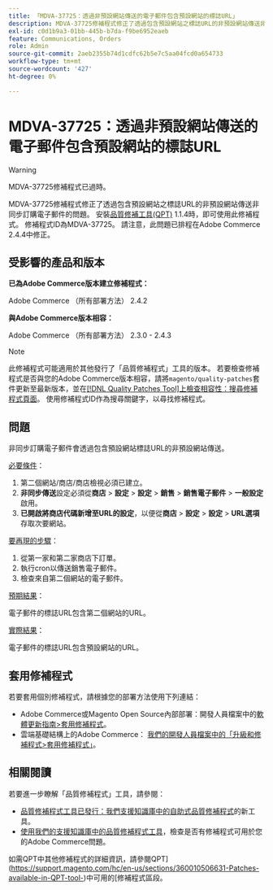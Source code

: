 ```yaml
---
title: 「MDVA-37725：透過非預設網站傳送的電子郵件包含預設網站的標誌URL」
description: MDVA-37725修補程式修正了透過包含預設網站之標誌URL的非預設網站傳送非同步訂購電子郵件的問題。
exl-id: c0d1b9a3-01bb-445b-b7da-f9be6952eaeb
feature: Communications, Orders
role: Admin
source-git-commit: 2aeb2355b74d1cdfc62b5e7c5aa04fcd0a654733
workflow-type: tm+mt
source-wordcount: '427'
ht-degree: 0%

---
```


# MDVA-37725：透過非預設網站傳送的電子郵件包含預設網站的標誌URL

>[!WARNING]
>
> MDVA-37725修補程式已過時。

MDVA-37725修補程式修正了透過包含預設網站之標誌URL的非預設網站傳送非同步訂購電子郵件的問題。 安裝[品質修補工具(QPT)](https://experienceleague.adobe.com/en/docs/commerce-operations/upgrade-guide/patches/overview) 1.1.4時，即可使用此修補程式。 修補程式ID為MDVA-37725。 請注意，此問題已排程在Adobe Commerce 2.4.4中修正。

## 受影響的產品和版本

**已為Adobe Commerce版本建立修補程式：**

Adobe Commerce （所有部署方法） 2.4.2

**與Adobe Commerce版本相容：**

Adobe Commerce （所有部署方法） 2.3.0 - 2.4.3

>[!NOTE]
>
>此修補程式可能適用於其他發行了「品質修補程式」工具的版本。 若要檢查修補程式是否與您的Adobe Commerce版本相容，請將`magento/quality-patches`套件更新至最新版本，並在[[!DNL Quality Patches Tool]上檢查相容性：搜尋修補程式頁面](https://experienceleague.adobe.com/tools/commerce-quality-patches/index.html)。 使用修補程式ID作為搜尋關鍵字，以尋找修補程式。

## 問題

非同步訂購電子郵件會透過包含預設網站標誌URL的非預設網站傳送。

<u>必要條件</u>：

1. 第二個網站/商店/商店檢視必須已建立。
1. **非同步傳送**&#x200B;設定必須從&#x200B;**商店** > **設定** > **設定** > **銷售** > **銷售電子郵件** > **一般設定**&#x200B;啟用。
1. **已開啟將商店代碼新增至URL的設定**，以便從&#x200B;**商店** > **設定** > **設定** > **URL選項**&#x200B;存取次要網站。

<u>要再現的步驟</u>：

1. 從第一家和第二家商店下訂單。
1. 執行cron以傳送銷售電子郵件。
1. 檢查來自第二個網站的電子郵件。

<u>預期結果</u>：

電子郵件的標誌URL包含第二個網站的URL。

<u>實際結果</u>：

電子郵件的標誌URL包含預設網站的URL。

## 套用修補程式

若要套用個別修補程式，請根據您的部署方法使用下列連結：

* Adobe Commerce或Magento Open Source內部部署：開發人員檔案中的[軟體更新指南>套用修補程式](https://experienceleague.adobe.com/en/docs/commerce-operations/tools/quality-patches-tool/usage)。
* 雲端基礎結構上的Adobe Commerce： [我們的開發人員檔案中的「升級和修補程式>套用修補程式」](https://experienceleague.adobe.com/en/docs/commerce-cloud-service/user-guide/develop/upgrade/apply-patches)。

## 相關閱讀

若要進一步瞭解「品質修補程式」工具，請參閱：

* [品質修補程式工具已發行：我們支援知識庫中的自助式品質修補程式](/help/announcements/adobe-commerce-announcements/magento-quality-patches-released-new-tool-to-self-serve-quality-patches.md)的新工具。
* [使用我們的支援知識庫中的品質修補程式工具](/help/support-tools/patches-available-in-qpt-tool/check-patch-for-magento-issue-with-magento-quality-patches.md)，檢查是否有修補程式可用於您的Adobe Commerce問題。

如需QPT中其他修補程式的詳細資訊，請參閱QPT](https://support.magento.com/hc/en-us/sections/360010506631-Patches-available-in-QPT-tool-)中可用的[修補程式區段。
